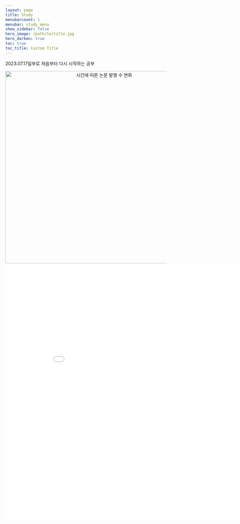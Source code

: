 ```yaml
---
layout: page
title: Study
menubarcount: 1
menubar: study_menu
show_sidebar: false
hero_image: /path/to/title.jpg
hero_darken: true
toc: true
toc_title: Custom Title
---
```

2023.07.17일부로 처음부터 다시 시작하는 공부
<div>
    <a href="https://plotly.com/~biniy/1/" target="_blank" title="시간에 따른 논문 발행 수 변화" style="display: block; text-align: center;"><img src="https://plotly.com/~biniy/1.png" alt="시간에 따른 논문 발행 수 변화" style="max-width: 100%;width: 600px;"  width="600" onerror="this.onerror=null;this.src='https://plotly.com/404.png';" /></a>
    <script data-plotly="biniy:1" src="https://plotly.com/embed.js" async></script>
</div>
<iframe width="900" height="800" frameborder="0" scrolling="no" src="//plotly.com/~biniy/1.embed"></iframe>